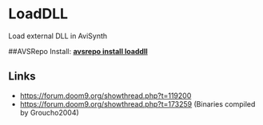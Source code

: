 # LoadDLL
Load external DLL in AviSynth

##AVSRepo
 Install: **[avsrepo install loaddll](https://github.com/theChaosCoder/avsrepo)**

## Links
- https://forum.doom9.org/showthread.php?t=119200
- https://forum.doom9.org/showthread.php?t=173259 (Binaries compiled by Groucho2004)
